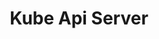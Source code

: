 ---
title: Kube Api Server
layout: home
nav_order: 2
has_children: true
parent: Control Plane
permalink: docs/architecture/kube-api-server
last_modified_date: 2025-02-16
---